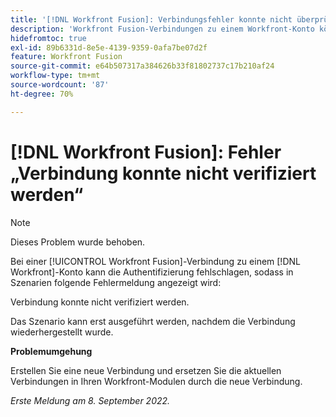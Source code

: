 ```yaml
---
title: '[!DNL Workfront Fusion]: Verbindungsfehler konnte nicht überprüft werden'
description: 'Workfront Fusion-Verbindungen zu einem Workfront-Konto können die Authentifizierung fehlschlagen, was dazu führt, dass Szenarien den folgenden Fehler auslösen: Verbindung konnte nicht überprüft werden.'
hidefromtoc: true
exl-id: 89b6331d-8e5e-4139-9359-0afa7be07d2f
feature: Workfront Fusion
source-git-commit: e64b507317a384626b33f81802737c17b210af24
workflow-type: tm+mt
source-wordcount: '87'
ht-degree: 70%

---
```


# [!DNL Workfront Fusion]: Fehler „Verbindung konnte nicht verifiziert werden“

>[!NOTE]
>
>Dieses Problem wurde behoben.

<!--This article is live by request for the workaround-->

Bei einer [!UICONTROL Workfront Fusion]-Verbindung zu einem [!DNL Workfront]-Konto kann die Authentifizierung fehlschlagen, sodass in Szenarien folgende Fehlermeldung angezeigt wird:

Verbindung konnte nicht verifiziert werden.

Das Szenario kann erst ausgeführt werden, nachdem die Verbindung wiederhergestellt wurde.

**Problemumgehung**

Erstellen Sie eine neue Verbindung und ersetzen Sie die aktuellen Verbindungen in Ihren Workfront-Modulen durch die neue Verbindung.

_Erste Meldung am 8. September 2022._
